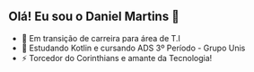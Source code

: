 ## Olá! Eu sou o Daniel Martins 👋

- 🔭 Em transição de carreira para área de T.I 
- 🌱 Estudando Kotlin e cursando ADS 3º Período - Grupo Unis
- ⚡ Torcedor do Corinthians e amante da Tecnologia!


